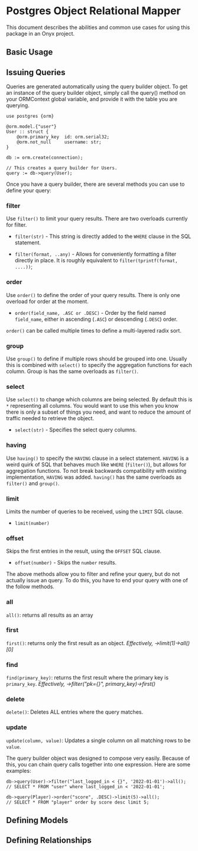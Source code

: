 # Postgres Object Relational Mapper

This document describes the abilities and common use cases
for using this package in an Onyx project.

## Basic Usage


## Issuing Queries
Queries are generated automatically using the query builder object.
To get an instance of the query builder object, simply call the
query() method on your ORMContext global variable, and provide it
with the table you are querying.

```onyx
use postgres {orm}

@orm.model.{"user"}
User :: struct {
    @orm.primary_key  id: orm.serial32;
    @orm.not_null     username: str;
}

db := orm.create(connection);

// This creates a query builder for Users.
query := db->query(User);
```

Once you have a query builder, there are several methods you can
use to define your query:

### filter
Use `filter()` to limit your query results. There are two overloads
currently for filter.

- `filter(str)` - This string is directly added to the `WHERE` clause in
    the SQL statement.

- `filter(format, ..any)` - Allows for conveniently formatting a filter
    directly in place. It is roughly equivalent to `filter(tprintf(format, ....))`;

### order
Use `order()` to define the order of your query results. There is
only one overload for order at the moment.

- `order(field_name, .ASC or .DESC)` - Order by the field named `field_name`,
    either in ascending (`.ASC`) or descending (`.DESC`) order.

`order()` can be called multiple times to define a multi-layered radix sort.

### group
Use `group()` to define if multiple rows should be grouped into one.
Usually this is combined with `select()` to specify the aggregation functions
for each column. Group is has the same overloads as `filter()`.

### select
Use `select()` to change which columns are being selected. By default this is
`*` representing all columns. You would want to use this when you know there
is only a subset of things you need, and want to reduce the amount of traffic
needed to retrieve the object.

- `select(str)` - Specifies the select query columns.

### having
Use `having()` to specify the `HAVING` clause in a select statement. `HAVING`
is a weird quirk of SQL that behaves much like `WHERE` (`filter()`), but allows
for aggregation functions. To not break backwards compatibility with existing
implementation, `HAVING` was added. `having()` has the same overloads as `filter()`
and `group()`.

### limit
Limits the number of queries to be received, using the `LIMIT` SQL clause.

- `limit(number)`

### offset
Skips the first entries in the result, using the `OFFSET` SQL clause.

- `offset(number)` - Skips the `number` results.


The above methods allow you to filter and refine your query, but do not actually
issue an query. To do this, you have to end your query with one of the follow methods.

### all
`all()`: returns all results as an array

### first
`first()`: returns only the first result as an object.
*Effectively, ->limit(1)->all()[0]*

### find
`find(primary_key)`: returns the first result where the primary key is `primary_key`.
*Effectively, ->filter("pk={}", primary_key)->first()*

### delete
`delete()`: Deletes ALL entries where the query matches.

### update
`update(column, value)`: Updates a single column on all matching rows to be `value`.


The query builder object was designed to compose very easily. Because of this,
you can chain query calls together into one expression. Here are some examples:

```onyx
db->query(User)->filter("last_logged_in < {}", '2022-01-01')->all();
// SELECT * FROM "user" where last_logged_in < '2022-01-01';

db->query(Player)->order("score", .DESC)->limit(5)->all();
// SELECT * FROM "player" order by score desc limit 5;
```


## Defining Models


## Defining Relationships


